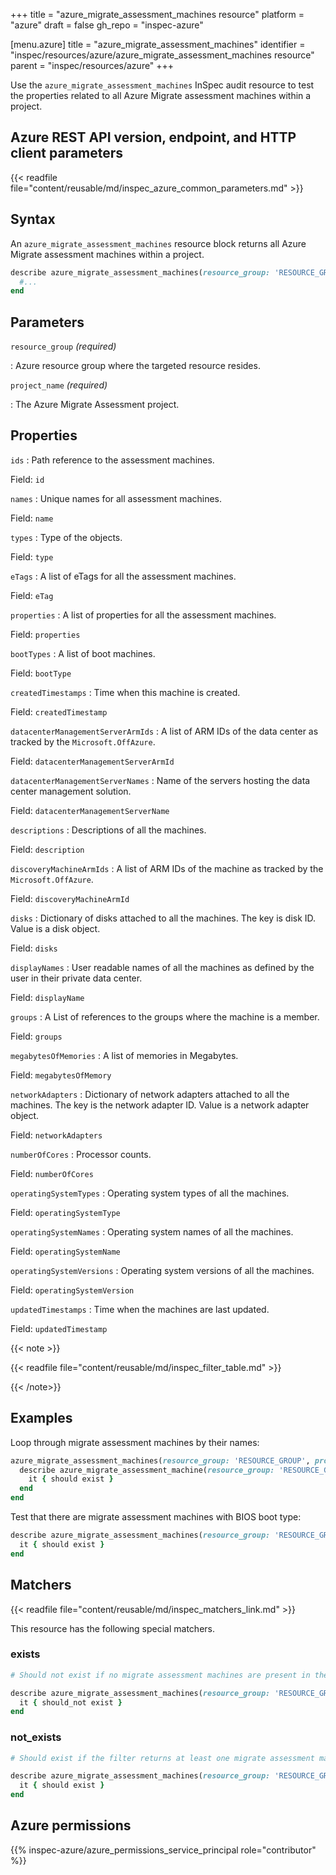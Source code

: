 +++
title = "azure_migrate_assessment_machines resource"
platform = "azure"
draft = false
gh_repo = "inspec-azure"

[menu.azure]
title = "azure_migrate_assessment_machines"
identifier = "inspec/resources/azure/azure_migrate_assessment_machines resource"
parent = "inspec/resources/azure"
+++

Use the `azure_migrate_assessment_machines` InSpec audit resource to test the properties related to all Azure Migrate assessment machines within a project.

## Azure REST API version, endpoint, and HTTP client parameters

{{< readfile file="content/reusable/md/inspec_azure_common_parameters.md" >}}

## Syntax

An `azure_migrate_assessment_machines` resource block returns all Azure Migrate assessment machines within a project.

```ruby
describe azure_migrate_assessment_machines(resource_group: 'RESOURCE_GROUP', project_name: 'MIGRATE_ASSESSMENT_PROJECT_NAME') do
  #...
end
```

## Parameters

`resource_group` _(required)_

: Azure resource group where the targeted resource resides.

`project_name` _(required)_

: The Azure Migrate Assessment project.

## Properties

`ids`
: Path reference to the assessment machines.

  Field: `id`

`names`
: Unique names for all assessment machines.

  Field: `name`

`types`
: Type of the objects.

  Field: `type`

`eTags`
: A list of eTags for all the assessment machines.

  Field: `eTag`

`properties`
: A list of properties for all the assessment machines.

  Field: `properties`

`bootTypes`
: A list of boot machines.

  Field: `bootType`

`createdTimestamps`
: Time when this machine is created.

  Field: `createdTimestamp`

`datacenterManagementServerArmIds`
: A list of ARM IDs of the data center as tracked by the `Microsoft.OffAzure`.

  Field: `datacenterManagementServerArmId`

`datacenterManagementServerNames`
: Name of the servers hosting the data center management solution.

  Field: `datacenterManagementServerName`

`descriptions`
: Descriptions of all the machines.

  Field: `description`

`discoveryMachineArmIds`
: A list of ARM IDs of the machine as tracked by the `Microsoft.OffAzure`.

  Field: `discoveryMachineArmId`

`disks`
: Dictionary of disks attached to all the machines. The key is disk ID. Value is a disk object.

  Field: `disks`

`displayNames`
: User readable names of all the machines as defined by the user in their private data center.

  Field: `displayName`

`groups`
: A List of references to the groups where the machine is a member.

  Field: `groups`

`megabytesOfMemories`
: A list of memories in Megabytes.

  Field: `megabytesOfMemory`

`networkAdapters`
: Dictionary of network adapters attached to all the machines. The key is the network adapter ID. Value is a network adapter object.

  Field: `networkAdapters`

`numberOfCores`
: Processor counts.

  Field: `numberOfCores`

`operatingSystemTypes`
: Operating system types of all the machines.

  Field: `operatingSystemType`

`operatingSystemNames`
: Operating system names of all the machines.

  Field: `operatingSystemName`

`operatingSystemVersions`
: Operating system versions of all the machines.

  Field: `operatingSystemVersion`

`updatedTimestamps`
: Time when the machines are last updated.

  Field: `updatedTimestamp`

{{< note >}}

{{< readfile file="content/reusable/md/inspec_filter_table.md" >}}

{{< /note>}}

## Examples

Loop through migrate assessment machines by their names:

```ruby
azure_migrate_assessment_machines(resource_group: 'RESOURCE_GROUP', project_name: 'MIGRATE_ASSESSMENT_PROJECT_NAME').names.each do |name|
  describe azure_migrate_assessment_machine(resource_group: 'RESOURCE_GROUP', project_name: 'MIGRATE_ASSESSMENT_PROJECT_NAME', group_name: 'MACHINE_GROUP_NAME', name: name) do
    it { should exist }
  end
end
```

Test that there are migrate assessment machines with BIOS boot type:

```ruby
describe azure_migrate_assessment_machines(resource_group: 'RESOURCE_GROUP', project_name: 'MIGRATE_ASSESSMENT_PROJECT_NAME').where(bootType: 'BIOS') do
  it { should exist }
end
```

## Matchers

{{< readfile file="content/reusable/md/inspec_matchers_link.md" >}}

This resource has the following special matchers.

### exists

```ruby
# Should not exist if no migrate assessment machines are present in the project and the resource group.

describe azure_migrate_assessment_machines(resource_group: 'RESOURCE_GROUP', project_name: 'MIGRATE_ASSESSMENT_PROJECT_NAME') do
  it { should_not exist }
end
```

### not_exists

```ruby
# Should exist if the filter returns at least one migrate assessment machine in the project and the resource group.

describe azure_migrate_assessment_machines(resource_group: 'RESOURCE_GROUP', project_name: 'MIGRATE_ASSESSMENT_PROJECT_NAME') do
  it { should exist }
end
```

## Azure permissions

{{% inspec-azure/azure_permissions_service_principal role="contributor" %}}
